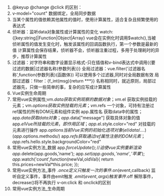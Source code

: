 1. @keyup @change @click 的区别：
2. v-model="count" 数据绑定，全局同步数据
3. 当某个属性的值依赖其他属性的值时，使用计算属性，适合复杂且频繁使用的表达式
4. 侦听器：监听data对象属性或计算属性的变化 watch:{[key:string]|Function|Object|Array}
		vue会在实例化时调用$watch(),当被侦听属性的值发生变化时，触发该属性的回调函数执行，第一个参数是最新的值
		计算属性会保存结果，侦听器不会，侦听器注重过程，多用于处理耗时的异步，推荐计算属性
5. 过滤器：对字符串和数字设置显示格式-只在插值和v-bind表达式中调用{{要过滤的数据|过滤器名称(参数列表)}}
		全局过滤器：vue.filter('过滤器名称',function(参数列表){函数体}) 可以使用多个过滤器,同时对全局数据有效
		局部过滤器：filter：{f_int(msg){return ***}}
		名称相同时，就近原则，局部过滤器先，只做一些简单的事，复杂的应写成计算属性
6. Vue实例生命周期
7. 常用vue实例属性;vm.$data 获取实例观察的数据对象；vm.$el 获取实例挂载的元素；vm.$options 获取实例挂载的元素；vm.$refs 一个对象，可持有注册过ref属性的所有DOM元素和组件实例
		app.属性名 获取data中的属性；app.$data 获取data对象；app.$data["message"] 获取具体对象的值
		app.$el Vue所挂载的元素，即作用区域；app.$el.style.color="red" 对挂载的元素进行操作
		app.$options 当前Vue实例的初始化选项对象(el/data/....)(app.$options.methods/)
		app.$refs 获取通过ref属性注册的DOM元素；app.$refs.hello.style.backgroundColor="red"
8. 常用vue实例方法_数据
		app.$forceUpdate();//迫使vue实例重新渲染 
		app.$delete(app.goods,'name');
		app.$set(app.goods,'name','苹果');
		app.$watch('count',function(newVal,oldVal){
				return this.prices=newVal*this.price;
			});
9. 常用vue实例方法_事件
		.$once 定义只触发一次的事件
		.$on(event,callback) 监听自定义事件，事件由emit触发
		.$emit(event,args) 触发事件
		.$off 解除事件，decrease()将不再执行
v-on:click 和 onclick的区别
10. 常用vue实例方法_生命周期